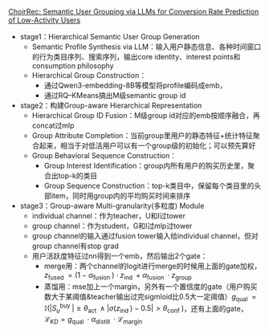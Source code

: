 [ChoirRec: Semantic User Grouping via LLMs for Conversion Rate Prediction of Low-Activity Users](https://arxiv.org/pdf/2510.09393)

+ stage1：Hierarchical Semantic User Group Generation
    + Semantic Profile Synthesis via LLM：输入用户静态信息、各种时间窗口的行为类目序列、搜索序列，输出core identity、interest points和consumption philosophy
    + Hierarchical Group Construction：
        + 通过Qwen3-embedding-8B等模型将profile编码成emb，
        + 通过RQ–KMeans搞出M级semantic group id
+ stage2：构建Group-aware Hierarchical Representation
    + Hierarchical Group ID Fusion：M级group id对应的emb按顺序融合，再concat过mlp
    + Group Attribute Completion：当前group里用户的静态特征+统计特征聚合起来，相当于对低活用户可以有一个group级的初始化；可以预先算好
    + Group Behavioral Sequence Construction：
        + Group Interest Identification：group内所有用户的购买历史里，聚合出top-k的类目
        + Group Sequence Construction：top-k类目中，保留每个类目里的头部item，同时用group内的平均购买时间来排序
+ stage3：Group-aware Multi-granularity(多粒度) Module
    + individual channel：作为teacher，U和I过tower
    + group channel：作为student，G和I过mlp过tower
    + group channel的输入通过fusion tower输入给individual channel，但对group channel有stop grad
    + 用户活跃度特征过nn得到一个emb，然后输出2个gate：
        + merge用：两个channel的logit进行merge的时候用上面的gate加权，$z_{\text {fused }}=\left(1-\alpha_{\text {fusion }}\right) \cdot z_{\text {ind }}+\alpha_{\text {fusion }} \cdot z_{\text {group }}$
        + 蒸馏用：mse加上一个margin，另外有一个置信度的gate（用户购买数大于某阈值&teacher输出过完sigmloid比0.5大一定阈值）$g_{\text {qual }}=\mathbb{I}\left(\left|S_u^{\text {buy }}\right| \geq \theta_{\text {act }} \wedge\left|\sigma\left(z_{\text {ind }}\right)-0.5\right|>\theta_{\text {conf }}\right)$，还有上面的gate，$\mathcal{L}_{\mathrm{KD}}=g_{\text {qual }} \cdot \alpha_{\text {distill }} \cdot \mathcal{L}_{\text {margin }}$

